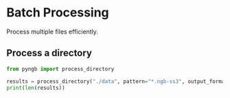 # Batch Processing

Process multiple files efficiently.

## Process a directory

```python
from pyngb import process_directory

results = process_directory("./data", pattern="*.ngb-ss3", output_format="parquet")
print(len(results))
```
